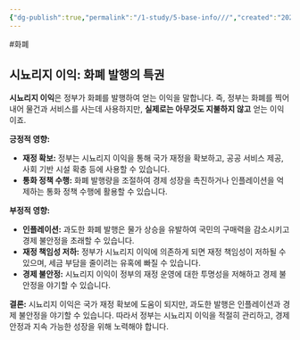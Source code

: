 ```yaml
---
{"dg-publish":true,"permalink":"/1-study/5-base-info///","created":"2024-11-20T21:02:30.029+09:00","updated":"2025-06-03T20:07:22.387+09:00"}
---
```


#화폐

## 시뇨리지 이익: 화폐 발행의 특권

**시뇨리지 이익**은 정부가 화폐를 발행하여 얻는 이익을 말합니다. 즉, 정부는 화폐를 찍어내어 물건과 서비스를 사는데 사용하지만, **실제로는 아무것도 지불하지 않고** 얻는 이익이죠.

**긍정적 영향:**

- **재정 확보:** 정부는 시뇨리지 이익을 통해 국가 재정을 확보하고, 공공 서비스 제공, 사회 기반 시설 확충 등에 사용할 수 있습니다.
- **통화 정책 수행:** 화폐 발행량을 조절하여 경제 성장을 촉진하거나 인플레이션을 억제하는 통화 정책 수행에 활용할 수 있습니다.

**부정적 영향:**

- **인플레이션:** 과도한 화폐 발행은 물가 상승을 유발하여 국민의 구매력을 감소시키고 경제 불안정을 초래할 수 있습니다.
- **재정 책임성 저하:** 정부가 시뇨리지 이익에 의존하게 되면 재정 책임성이 저하될 수 있으며, 세금 부담을 줄이려는 유혹에 빠질 수 있습니다.
- **경제 불안정:** 시뇨리지 이익이 정부의 재정 운영에 대한 투명성을 저해하고 경제 불안정을 야기할 수 있습니다.

**결론:** 시뇨리지 이익은 국가 재정 확보에 도움이 되지만, 과도한 발행은 인플레이션과 경제 불안정을 야기할 수 있습니다. 따라서 정부는 시뇨리지 이익을 적절히 관리하고, 경제 안정과 지속 가능한 성장을 위해 노력해야 합니다.